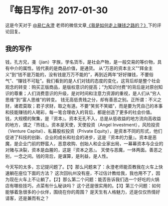 # 『每日写作』2017-01-30 

这是今天对于  [@易仁永澄](http://weibo.com/u/1640237087)  老师的微信文章[《我是如何走上赚钱之路的？》](http://mp.weixin.qq.com/s/2YXNgjRKsADmzAn1cbYr1g)下的评论回复。

## 我的写作

钱，孔方兄，戔（jian）字族，学名货币，是社会产物，是一般交易的等价物，具有中介的属性。钱代表的是商品价值，是通货。
从“万恶的资本主义”“拜金主义”到“钱不是万能的，没有钱是万万不能的”，再到近两年“好好赚钱，不要俗气”、“赚钱不可耻”。我们看到的是人们对钱的态度的变化，这背后却是整个社会观念的转变：购买正版商品，是版权意识的提高；”为知识付费“的背后是对原创知识的尊重；人们消费意识的升级，是对时间和注意力资源的重视，是人们从“穷人思维”到“富人思维”的转变。
钱无高低贵贱之分，却有善恶之别。正所谓：不义之财，诸君莫取；君子求财，取之有道。不要“笑贫不笑娼”，而是要为凭自己的本事和技能赚钱的人喝彩，每一笔合理收入的背后，都是创造了更多的社会价值。
钱，大规模的聚集，是『资本』。资本无孔不入，总是从低收益的地方流向高收益的地方，谓之『热钱』。资本是天使，天使投资（Angel Investment），风险投资（Venture Capital）、私募股权投资（Private Equity），是资本不同的形式，他们促进了科技的创新、企业的成长和社会的进步，这是『资本的力量』。资本是恶魔，是企业门前的野蛮人，恶意收购、创始人和企业家出局，一幕幕资本与企业的对赌与决裂，资本是血腥的，这是『资本之恶』。
天使与恶魔，一体两面。善恶之别，一念之间。钱的背后，是谋算，是利益，是人性。

今天写的太多，忘记提问题了。【1】那么问题来了：永澄老师能否教我在火车上快速躺在座位下面的方法？ 这次回杭州没有座，不过估计教给我，我也用不了，因为现在火车上不让躺了。【2】那么第二个问题：能否告诉我们选一个好吃的火锅店有哪些技巧，点菜有什么秘诀吗？ 这个还是很实用的。【3】第三个问题：如何能够着急很多的小伙伴，围绕在你的周围？ 是天生有人格魅力，还是仅仅热情好请客，还是兼而有之？